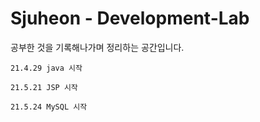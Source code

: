 # Sjuheon - Development-Lab
공부한 것을 기록해나가며 정리하는 공간입니다. <br>

`21.4.29 java 시작` <br>

`21.5.21 JSP 시작` <br>

`21.5.24 MySQL 시작` <br>
